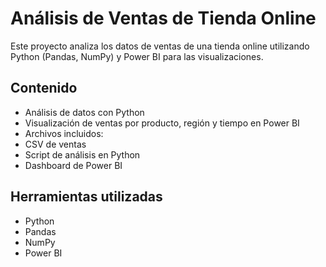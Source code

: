 # Análisis de Ventas de Tienda Online

Este proyecto analiza los datos de ventas de una tienda online utilizando Python (Pandas, NumPy) y Power BI para las visualizaciones.

## Contenido
- Análisis de datos con Python
- Visualización de ventas por producto, región y tiempo en Power BI
- Archivos incluidos:
- CSV de ventas
- Script de análisis en Python
- Dashboard de Power BI

## Herramientas utilizadas
- Python
- Pandas
- NumPy
- Power BI
